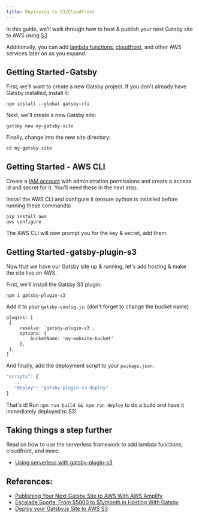 ```yaml
---
title: Deploying to S3/Cloudfront
---
```


In this guide, we'll walk through how to host & publish your next Gatsby site to AWS using [S3](https://aws.amazon.com/s3/)

Additionally, you can add [lambda functions](https://serverless.com/framework/docs/providers/aws/guide/functions/), [cloudfront](https://github.com/serverless/examples/tree/master/aws-node-single-page-app-via-cloudfront), and other AWS services later on as you expand.

## Getting Started - Gatsby

First, we'll want to create a new Gatsby project. If you don't already have Gatsby installed, install it:

```shell
npm install --global gatsby-cli
```

Next, we'll create a new Gatsby site:

```shell
gatsby new my-gatsby-site
```

Finally, change into the new site directory:

```shell
cd my-gatsby-site
```

## Getting Started - AWS CLI

Create a [IAM account](https://console.aws.amazon.com/iam/home?#) with administration permissions and create a access id and secret for it.
You'll need these in the next step.

Install the AWS CLI and configure it (ensure python is installed before running these commands)

```shell
pip install aws
aws configure
```

The AWS CLI will now prompt you for the key & secret, add them.

## Getting Started - gatsby-plugin-s3

Now that we have our Gatsby site up & running, let's add hosting & make the site live on AWS.

First, we'll install the Gatsby S3 plugin:

```shell
npm i gatsby-plugin-s3
```

Add it to your `gatsby-config.js`: (don't forget to change the bucket name)
```
plugins: [
 {
     resolve: `gatsby-plugin-s3`,
     options: {
         bucketName: 'my-website-bucket'
     },
 },
]
```

And finally, add the deployment script to your `package.json`:
```js
"scripts": {
   ...
   "deploy": "gatsby-plugin-s3 deploy"
}
```

That's it!
Run `npm run build && npm run deploy` to do a build and have it immediately deployed to S3!

## Taking things a step further

Read on how to use the serverless framework to add lambda functions, cloudfront, and more:
- [Using serverless with gatsby-plugin-s3](https://github.com/jariz/gatsby-plugin-s3/blob/master/recipes/with-serverless.md)

## References:

- [Publishing Your Next Gatsby Site to AWS With AWS Amplify](https://www.gatsbyjs.org/blog/2018-08-24-gatsby-aws-hosting/)
- [Escalade Sports: From $5000 to $5/month in Hosting With Gatsby](https://www.gatsbyjs.org/blog/2018-06-14-escalade-sports-from-5000-to-5-in-hosting/)
- [Deploy your Gatsby.js Site to AWS S3](https://benenewton.com/deploy-your-gatsby-js-site-to-aws-s-3)
